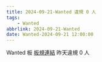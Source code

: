 ```yaml
---
title: 2024-09-21-Wanted 違規 0 人
tags:
    - Wanted
abbrlink: 2024-09-21-Wanted
date: Wanted-2024-09-21 12:00:00
---
```

Wanted 板 [板規連結](https://www.ptt.cc/bbs/Wanted/M.1608829773.A.D3B.html)
昨天違規 0 人
